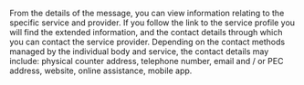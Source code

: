 From the details of the message, you can view information relating to the specific service and provider. If you follow the link to the service profile you will find the extended information, and the contact details through which you can contact the service provider.
Depending on the contact methods managed by the individual body and service, the contact details may include: physical counter address, telephone number, email and / or PEC address, website, online assistance, mobile app.